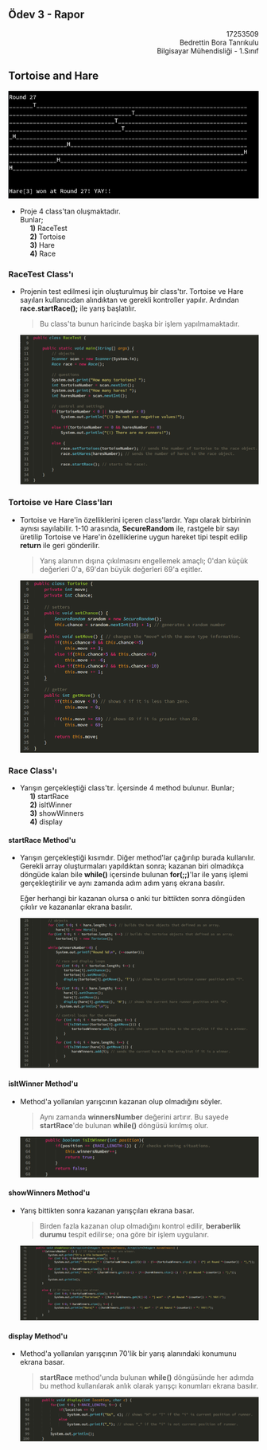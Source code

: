 ## Ödev 3  - Rapor
<p align="right">
17253509<br>
Bedrettin Bora Tanrıkulu<br>
Bilgisayar Mühendisliği - 1.Sınıf
</p>

## Tortoise and Hare

<p align="center"> 
	<img src="rapor_files/1.png">
</p>

- Proje 4 class'tan oluşmaktadır.  
	Bunlar;  
	&nbsp;&nbsp;&nbsp;&nbsp; **1)** RaceTest  
	&nbsp;&nbsp;&nbsp;&nbsp; **2)** Tortoise  
	&nbsp;&nbsp;&nbsp;&nbsp; **3)** Hare  
	&nbsp;&nbsp;&nbsp;&nbsp; **4)** Race

### RaceTest Class'ı

- Projenin test edilmesi için oluşturulmuş bir class'tır. Tortoise ve Hare sayıları kullanıcıdan alındıktan ve gerekli kontroller yapılır. Ardından **race.startRace();** ile yarış başlatılır.

	> Bu class'ta bunun haricinde başka bir işlem yapılmamaktadır.

	![start-race](rapor_files/2.png)

### Tortoise ve Hare Class'ları

- Tortoise ve Hare'in özelliklerini içeren class'lardır. Yapı olarak birbirinin aynısı sayılabilir. 1-10 arasında, **SecureRandom** ile, rastgele bir sayı üretilip Tortoise ve Hare'in özelliklerine uygun hareket tipi tespit edilip **return** ile geri gönderilir.

	> Yarış alanının dışına çıkılmasını engellemek amaçlı; 0'dan küçük değerleri 0'a, 69'dan büyük değerleri 69'a eşitler.

	![tortoise-and-hare](rapor_files/3.png)

### Race Class'ı

- Yarışın gerçekleştiği class'tır. İçersinde 4 method bulunur.
	Bunlar;  
	&nbsp;&nbsp;&nbsp;&nbsp; **1)** startRace  
	&nbsp;&nbsp;&nbsp;&nbsp; **2)** isItWinner  
	&nbsp;&nbsp;&nbsp;&nbsp; **3)** showWinners  
	&nbsp;&nbsp;&nbsp;&nbsp; **4)** display

#### startRace Method'u

- Yarışın gerçekleştiği kısımdır. Diğer method'lar çağırılıp burada kullanılır. Gerekli array oluşturmaları yapıldıktan sonra; kazanan biri olmadıkça döngüde kalan bile **while()** içersinde bulunan **for(;;)**'lar ile yarış işlemi gerçekleştirilir ve aynı zamanda adım adım yarış ekrana basılır.

	Eğer herhangi bir kazanan olursa o anki tur bittikten sonra döngüden çıkılır ve kazananlar ekrana basılır.

	![startRace](rapor_files/4.png)


#### isItWinner Method'u

- Method'a yollanılan yarışcının kazanan olup olmadığını söyler.

	> Aynı zamanda **winnersNumber** değerini artırır. Bu sayede **startRace**'de bulunan **while()** döngüsü kırılmış olur.

	![isItWinner](rapor_files/5.png)

#### showWinners Method'u

- Yarış bittikten sonra kazanan yarışçıları ekrana basar.

	> Birden fazla kazanan olup olmadığını kontrol edilir, **beraberlik durumu** tespit edilirse; ona göre bir işlem uygulanır.

	![showWinners](rapor_files/6.png)


#### display Method'u

- Method'a yollanılan yarışçının 70'lik bir yarış alanındaki konumunu ekrana basar.

	> **startRace** method'unda bulunan **while()** döngüsünde her adımda bu method kullanılarak anlık olarak yarışçı konumları ekrana basılır.

	![display](rapor_files/7.png)